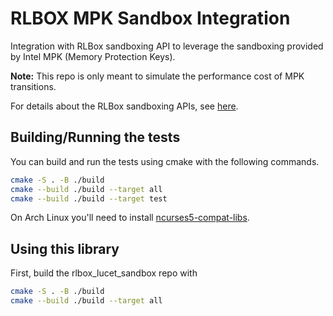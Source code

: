 # RLBOX MPK Sandbox Integration

Integration with RLBox sandboxing API to leverage the sandboxing provided by Intel MPK (Memory Protection Keys).

**Note:**  This repo is only meant to simulate the performance cost of MPK transitions.

For details about the RLBox sandboxing APIs, see [here](https://github.com/PLSysSec/rlbox_api_cpp17).

## Building/Running the tests

You can build and run the tests using cmake with the following commands.

```bash
cmake -S . -B ./build
cmake --build ./build --target all
cmake --build ./build --target test
```

On Arch Linux you'll need to install [ncurses5-compat-libs](https://aur.archlinux.org/packages/ncurses5-compat-libs/).

## Using this library

First, build the rlbox_lucet_sandbox repo with

```bash
cmake -S . -B ./build
cmake --build ./build --target all
```
